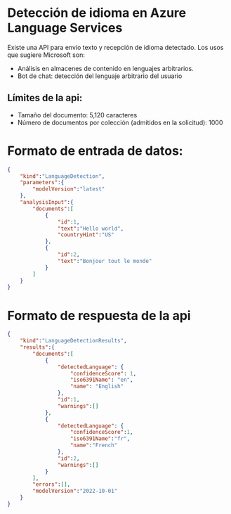 # Detección de idioma en Azure Language Services

Existe una API para envío texto y recepción de idioma detectado.
Los usos que sugiere Microsoft son:
- Análisis en almacenes de contenido en lenguajes arbitrarios.
- Bot de chat: detección del lenguaje arbitrario del usuario


## Límites de la api: 

- Tamaño del documento: 5,120 caracteres
- Número de documentos por colección (admitidos en la solicitud): 1000

# Formato de entrada de datos:

```json
{
    "kind":"LanguageDetection",
    "parameters":{
        "modelVersion":"latest"
    },
    "analysisInput":{
        "documents":[
            {
                "id":1,
                "text":"Hello world",
                "countryHint":"US"
            },
            {
                "id":2,
                "text":"Bonjour tout le monde"
            }
        ]
    }
}
```

# Formato de respuesta de la api

```json
{
    "kind":"LanguageDetectionResults",
    "results":{
        "documents":[
            {
                "detectedLanguage": {
                    "confidenceScore": 1,
                    "iso6391Name": "en",
                    "name": "English"
                },
                "id":1,
                "warnings":[]
            },
            {
                "detectedLanguage": {
                    "confidenceScore":1,
                    "iso6391Name":"fr",
                    "name":"French"
                },
                "id":2,
                "warnings":[]
            }
        ],
        "errors":[],
        "modelVersion":"2022-10-01"
    }
}
```
